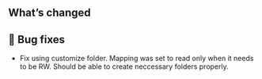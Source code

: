 ## What’s changed

## 🐛 Bug fixes

- Fix using customize folder. Mapping was set to read only when it needs to be RW. Should be able to create neccessary folders properly.
